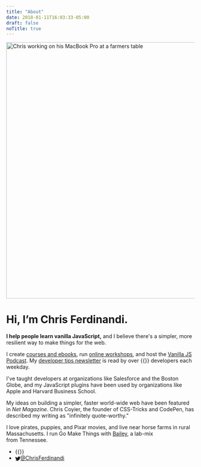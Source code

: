 ```yaml
---
title: "About"
date: 2018-01-11T16:03:33-05:00
draft: false
noTitle: true
---
```


<img alt="Chris working on his MacBook Pro at a farmers table" height="684" width="1140" src="/img/chris-ferdinandi-2.jpg">

<h1 class="no-padding-top">Hi, I’m Chris Ferdinandi.</h1>

**I help people learn vanilla JavaScript,** and I believe there's a simpler, more resilient way to make things for the web.

I create [courses and ebooks](https://vanillajsguides.com), run [online workshops](https://vanillajsacademy.com), and host the [Vanilla JS Podcast](https://vanillajspodcast.com). My [developer tips newsletter](/articles) is read by over {{<cta for="mc-subscriber-count">}} developers each weekday.

I've taught developers at organizations like Salesforce and the Boston Globe, and my JavaScript plugins have been used by organizations like Apple and Harvard Business&nbsp;School.

My ideas on building a simpler, faster world-wide web have been featured in *Net Magazine*. Chris Coyier, the founder of CSS-Tricks and CodePen, has described my writing as "infinitely quote-worthy."

I love pirates, puppies, and Pixar movies, and live near horse farms in rural Massachusetts. I run Go Make Things with [Bailey](/about-bailey/), a lab-mix from&nbsp;Tennessee.

<ul class="list-inline list-inline-responsive">
	<li>{{<email no-underline="true" icon="true">}}</li>
	<li><a class="link-no-underline" href="http://twitter.com/ChrisFerdinandi"><svg xmlns="http://www.w3.org/2000/svg" class="margin-right" style="margin-bottom:-0.1875em;" height="1em" width="1em" viewBox="0 0 16 16" role="img" aria-label="Twitter"><path fill="currentColor" d="M16 3.538a6.461 6.461 0 0 1-1.884.516 3.301 3.301 0 0 0 1.444-1.816 6.607 6.607 0 0 1-2.084.797 3.28 3.28 0 0 0-2.397-1.034 3.28 3.28 0 0 0-3.197 4.028 9.321 9.321 0 0 1-6.766-3.431 3.284 3.284 0 0 0 1.015 4.381A3.301 3.301 0 0 1 .643 6.57v.041A3.283 3.283 0 0 0 3.277 9.83a3.291 3.291 0 0 1-1.485.057 3.293 3.293 0 0 0 3.066 2.281 6.586 6.586 0 0 1-4.862 1.359 9.286 9.286 0 0 0 5.034 1.475c6.037 0 9.341-5.003 9.341-9.341 0-.144-.003-.284-.009-.425a6.59 6.59 0 0 0 1.637-1.697z"/></svg>@ChrisFerdinandi</a></li>
</ul>